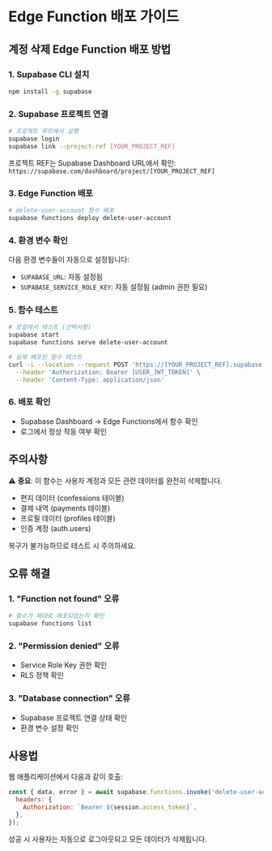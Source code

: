# Edge Function 배포 가이드

## 계정 삭제 Edge Function 배포 방법

### 1. Supabase CLI 설치
```bash
npm install -g supabase
```

### 2. Supabase 프로젝트 연결
```bash
# 프로젝트 루트에서 실행
supabase login
supabase link --project-ref [YOUR_PROJECT_REF]
```

프로젝트 REF는 Supabase Dashboard URL에서 확인:
`https://supabase.com/dashboard/project/[YOUR_PROJECT_REF]`

### 3. Edge Function 배포
```bash
# delete-user-account 함수 배포
supabase functions deploy delete-user-account
```

### 4. 환경 변수 확인
다음 환경 변수들이 자동으로 설정됩니다:
- `SUPABASE_URL`: 자동 설정됨
- `SUPABASE_SERVICE_ROLE_KEY`: 자동 설정됨 (admin 권한 필요)

### 5. 함수 테스트
```bash
# 로컬에서 테스트 (선택사항)
supabase start
supabase functions serve delete-user-account

# 실제 배포된 함수 테스트
curl -i --location --request POST 'https://[YOUR_PROJECT_REF].supabase.co/functions/v1/delete-user-account' \
  --header 'Authorization: Bearer [USER_JWT_TOKEN]' \
  --header 'Content-Type: application/json'
```

### 6. 배포 확인
- Supabase Dashboard → Edge Functions에서 함수 확인
- 로그에서 정상 작동 여부 확인

## 주의사항

⚠️ **중요**: 이 함수는 사용자 계정과 모든 관련 데이터를 완전히 삭제합니다.
- 편지 데이터 (confessions 테이블)
- 결제 내역 (payments 테이블)  
- 프로필 데이터 (profiles 테이블)
- 인증 계정 (auth.users)

복구가 불가능하므로 테스트 시 주의하세요.

## 오류 해결

### 1. "Function not found" 오류
```bash
# 함수가 제대로 배포되었는지 확인
supabase functions list
```

### 2. "Permission denied" 오류
- Service Role Key 권한 확인
- RLS 정책 확인

### 3. "Database connection" 오류
- Supabase 프로젝트 연결 상태 확인
- 환경 변수 설정 확인

## 사용법

웹 애플리케이션에서 다음과 같이 호출:

```javascript
const { data, error } = await supabase.functions.invoke('delete-user-account', {
  headers: {
    Authorization: `Bearer ${session.access_token}`,
  },
});
```

성공 시 사용자는 자동으로 로그아웃되고 모든 데이터가 삭제됩니다.